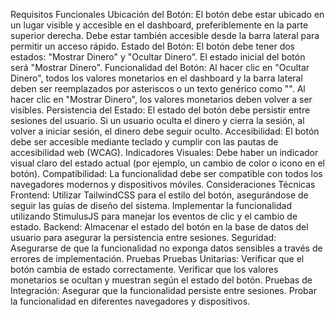 Requisitos Funcionales
Ubicación del Botón:
El botón debe estar ubicado en un lugar visible y accesible en el dashboard, preferiblemente en la parte superior derecha.
Debe estar también accesible desde la barra lateral para permitir un acceso rápido.
Estado del Botón:
El botón debe tener dos estados: "Mostrar Dinero" y "Ocultar Dinero".
El estado inicial del botón será "Mostrar Dinero".
Funcionalidad del Botón:
Al hacer clic en "Ocultar Dinero", todos los valores monetarios en el dashboard y la barra lateral deben ser reemplazados por asteriscos o un texto genérico como "".
Al hacer clic en "Mostrar Dinero", los valores monetarios deben volver a ser visibles.
Persistencia del Estado:
El estado del botón debe persistir entre sesiones del usuario. Si un usuario oculta el dinero y cierra la sesión, al volver a iniciar sesión, el dinero debe seguir oculto.
Accesibilidad:
El botón debe ser accesible mediante teclado y cumplir con las pautas de accesibilidad web (WCAG).
Indicadores Visuales:
Debe haber un indicador visual claro del estado actual (por ejemplo, un cambio de color o icono en el botón).
Compatibilidad:
La funcionalidad debe ser compatible con todos los navegadores modernos y dispositivos móviles.
Consideraciones Técnicas
Frontend:
Utilizar TailwindCSS para el estilo del botón, asegurándose de seguir las guías de diseño del sistema.
Implementar la funcionalidad utilizando StimulusJS para manejar los eventos de clic y el cambio de estado.
Backend:
Almacenar el estado del botón en la base de datos del usuario para asegurar la persistencia entre sesiones.
Seguridad:
Asegurarse de que la funcionalidad no exponga datos sensibles a través de errores de implementación.
Pruebas
Pruebas Unitarias:
Verificar que el botón cambia de estado correctamente.
Verificar que los valores monetarios se ocultan y muestran según el estado del botón.
Pruebas de Integración:
Asegurar que la funcionalidad persiste entre sesiones.
Probar la funcionalidad en diferentes navegadores y dispositivos.